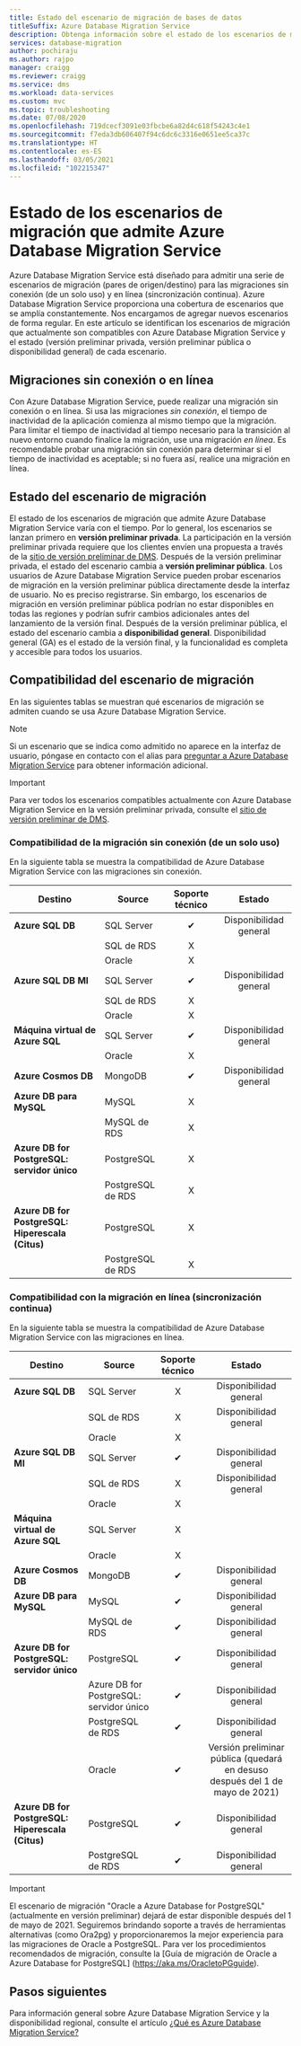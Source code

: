 ```yaml
---
title: Estado del escenario de migración de bases de datos
titleSuffix: Azure Database Migration Service
description: Obtenga información sobre el estado de los escenarios de migración que admite Azure Database Migration Service.
services: database-migration
author: pochiraju
ms.author: rajpo
manager: craigg
ms.reviewer: craigg
ms.service: dms
ms.workload: data-services
ms.custom: mvc
ms.topic: troubleshooting
ms.date: 07/08/2020
ms.openlocfilehash: 719dcecf3091e03fbcbe6a82d4c618f54243c4e1
ms.sourcegitcommit: f7eda3db606407f94c6dc6c3316e0651ee5ca37c
ms.translationtype: HT
ms.contentlocale: es-ES
ms.lasthandoff: 03/05/2021
ms.locfileid: "102215347"
---
```

# <a name="status-of-migration-scenarios-supported-by-azure-database-migration-service"></a>Estado de los escenarios de migración que admite Azure Database Migration Service

Azure Database Migration Service está diseñado para admitir una serie de escenarios de migración (pares de origen/destino) para las migraciones sin conexión (de un solo uso) y en línea (sincronización continua). Azure Database Migration Service proporciona una cobertura de escenarios que se amplía constantemente. Nos encargamos de agregar nuevos escenarios de forma regular. En este artículo se identifican los escenarios de migración que actualmente son compatibles con Azure Database Migration Service y el estado (versión preliminar privada, versión preliminar pública o disponibilidad general) de cada escenario.

## <a name="offline-versus-online-migrations"></a>Migraciones sin conexión o en línea

Con Azure Database Migration Service, puede realizar una migración sin conexión o en línea. Si usa las migraciones *sin conexión*, el tiempo de inactividad de la aplicación comienza al mismo tiempo que la migración. Para limitar el tiempo de inactividad al tiempo necesario para la transición al nuevo entorno cuando finalice la migración, use una migración *en línea*. Es recomendable probar una migración sin conexión para determinar si el tiempo de inactividad es aceptable; si no fuera así, realice una migración en línea.

## <a name="migration-scenario-status"></a>Estado del escenario de migración

El estado de los escenarios de migración que admite Azure Database Migration Service varía con el tiempo. Por lo general, los escenarios se lanzan primero en **versión preliminar privada**. La participación en la versión preliminar privada requiere que los clientes envíen una propuesta a través de la [sitio de versión preliminar de DMS](https://aka.ms/dms-preview). Después de la versión preliminar privada, el estado del escenario cambia a **versión preliminar pública**. Los usuarios de Azure Database Migration Service pueden probar escenarios de migración en la versión preliminar pública directamente desde la interfaz de usuario. No es preciso registrarse.  Sin embargo, los escenarios de migración en versión preliminar pública podrían no estar disponibles en todas las regiones y podrían sufrir cambios adicionales antes del lanzamiento de la versión final. Después de la versión preliminar pública, el estado del escenario cambia a **disponibilidad general**. Disponibilidad general (GA) es el estado de la versión final, y la funcionalidad es completa y accesible para todos los usuarios.

## <a name="migration-scenario-support"></a>Compatibilidad del escenario de migración

En las siguientes tablas se muestran qué escenarios de migración se admiten cuando se usa Azure Database Migration Service.

> [!NOTE]
> Si un escenario que se indica como admitido no aparece en la interfaz de usuario, póngase en contacto con el alias para [preguntar a Azure Database Migration Service](mailto:AskAzureDatabaseMigrations@service.microsoft.com) para obtener información adicional.

> [!IMPORTANT]
> Para ver todos los escenarios compatibles actualmente con Azure Database Migration Service en la versión preliminar privada, consulte el [sitio de versión preliminar de DMS](https://aka.ms/dms-preview).

### <a name="offline-one-time-migration-support"></a>Compatibilidad de la migración sin conexión (de un solo uso)

En la siguiente tabla se muestra la compatibilidad de Azure Database Migration Service con las migraciones sin conexión.

| Destino  | Source | Soporte técnico | Estado |
| ------------- | ------------- |:-------------:|:-------------:|
| **Azure SQL DB** | SQL Server | ✔ | Disponibilidad general |
|   | SQL de RDS | X |  |
|   | Oracle | X |  |
| **Azure SQL DB MI** | SQL Server | ✔ | Disponibilidad general |
|   | SQL de RDS | X |  |
|   | Oracle | X |   |
| **Máquina virtual de Azure SQL** | SQL Server | ✔ | Disponibilidad general |
|   | Oracle | X |   |
| **Azure Cosmos DB** | MongoDB | ✔ | Disponibilidad general |
| **Azure DB para MySQL** | MySQL | X |   |
|   | MySQL de RDS | X |   |
| **Azure DB for PostgreSQL: servidor único** | PostgreSQL | X |
|  | PostgreSQL de RDS | X |   |
| **Azure DB for PostgreSQL: Hiperescala (Citus)** | PostgreSQL | X |
|  | PostgreSQL de RDS | X |   |

### <a name="online-continuous-sync-migration-support"></a>Compatibilidad con la migración en línea (sincronización continua)

En la siguiente tabla se muestra la compatibilidad de Azure Database Migration Service con las migraciones en línea.

| Destino  | Source | Soporte técnico | Estado |
| ------------- | ------------- |:-------------:|:-------------:|
| **Azure SQL DB** | SQL Server | X | Disponibilidad general |
|   | SQL de RDS | X | Disponibilidad general |
|   | Oracle | X |  |
| **Azure SQL DB MI** | SQL Server | ✔ | Disponibilidad general |
|   | SQL de RDS | X | Disponibilidad general |
|   | Oracle | X |  |
| **Máquina virtual de Azure SQL** | SQL Server | X |   |
|   | Oracle  | X |  |
| **Azure Cosmos DB** | MongoDB | ✔ | Disponibilidad general |
| **Azure DB para MySQL** | MySQL | ✔ | Disponibilidad general |
|   | MySQL de RDS | ✔ | Disponibilidad general |
| **Azure DB for PostgreSQL: servidor único** | PostgreSQL | ✔ | Disponibilidad general |
|   | Azure DB for PostgreSQL: servidor único | ✔ | Disponibilidad general |
|   | PostgreSQL de RDS | ✔ | Disponibilidad general |
|   | Oracle | ✔ | Versión preliminar pública (quedará en desuso después del 1 de mayo de 2021) |
| **Azure DB for PostgreSQL: Hiperescala (Citus)** | PostgreSQL | ✔ | Disponibilidad general |
|   | PostgreSQL de RDS | ✔ | Disponibilidad general |

> [!IMPORTANT]
> El escenario de migración "Oracle a Azure Database for PostgreSQL" (actualmente en versión preliminar) dejará de estar disponible después del 1 de mayo de 2021. Seguiremos brindando soporte a través de herramientas alternativas (como Ora2pg) y proporcionaremos la mejor experiencia para las migraciones de Oracle a PostgreSQL. Para ver los procedimientos recomendados de migración, consulte la [Guía de migración de Oracle a Azure Database for PostgreSQL] (https://aka.ms/OracletoPGguide).


## <a name="next-steps"></a>Pasos siguientes

Para información general sobre Azure Database Migration Service y la disponibilidad regional, consulte el artículo [¿Qué es Azure Database Migration Service?](dms-overview.md)
